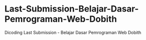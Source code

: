 # Last-Submission-Belajar-Dasar-Pemrograman-Web-Dobith
Dicoding Last Submission - Belajar Dasar Pemrograman Web Dobith
